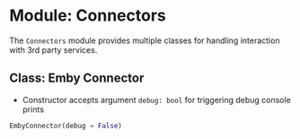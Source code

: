 # Module: Connectors

The `Connectors` module provides multiple classes for handling interaction with 3rd party services.

## **Class**: Emby Connector

-   Constructor accepts argument `debug: bool` for triggering debug console prints

```python
EmbyConnector(debug = False)
```
